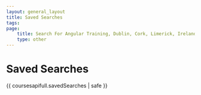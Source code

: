 ```yaml
---
layout: general_layout
title: Saved Searches
tags: 
page:
    title: Search For Angular Training, Dublin, Cork, Limerick, Ireland
    type: other
---
```

# Saved Searches

{{ coursesapifull.savedSearches | safe }}

